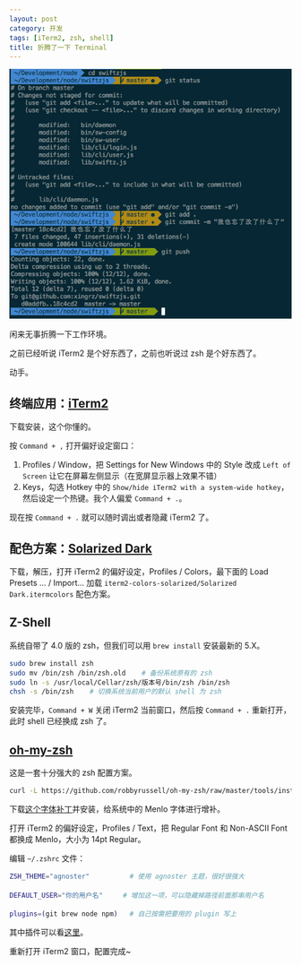 ```yaml
---
layout: post
category: 开发
tags: [iTerm2, zsh, shell]
title: 折腾了一下 Terminal
---
```


![装逼的终端](/attachs/iterm2-zsh-agnoster-git.png)

闲来无事折腾一下工作环境。

之前已经听说 iTerm2 是个好东西了，之前也听说过 zsh 是个好东西了。

动手。


## 终端应用：[iTerm2](http://www.iterm2.com)

下载安装，这个你懂的。

按 `Command + ,` 打开偏好设定窗口：

1. Profiles / Window，把 Settings for New Windows 中的 Style 改成 `Left of Screen` 让它在屏幕左侧显示（在宽屏显示器上效果不错）
2. Keys，勾选 Hotkey 中的 `Show/hide iTerm2 with a system-wide hotkey`，然后设定一个热键。我个人偏爱 `Command + .`。

现在按 `Command + .` 就可以随时调出或者隐藏 iTerm2 了。


## 配色方案：[Solarized Dark](http://ethanschoonover.com/solarized)

下载，解压，打开 iTerm2 的偏好设定，Profiles / Colors，最下面的 Load Presets ... / Import... 加载 `iterm2-colors-solarized/Solarized Dark.itermcolors` 配色方案。


## Z-Shell

系统自带了 4.0 版的 zsh，但我们可以用 `brew install` 安装最新的 5.X。

```sh
sudo brew install zsh
sudo mv /bin/zsh /bin/zsh.old    # 备份系统原有的 zsh
sudo ln -s /usr/local/Cellar/zsh/版本号/bin/zsh /bin/zsh
chsh -s /bin/zsh    # 切换系统当前用户的默认 shell 为 zsh
```

安装完毕，`Command + W` 关闭 iTerm2 当前窗口，然后按 `Command + .` 重新打开，此时 shell 已经换成 zsh 了。

## [oh-my-zsh](https://github.com/robbyrussell/oh-my-zsh)

这是一套十分强大的 zsh 配置方案。

```sh
curl -L https://github.com/robbyrussell/oh-my-zsh/raw/master/tools/install.sh | sh
```

下载[这个字体补丁](https://gist.github.com/qrush/1595572/raw/417a3fa36e35ca91d6d23ac961071094c26e5fad/Menlo-Powerline.otf)并安装，给系统中的 Menlo 字体进行增补。

打开 iTerm2 的偏好设定，Profiles / Text，把 Regular Font 和 Non-ASCII Font 都换成 Menlo，大小为 14pt Regular。

编辑 `~/.zshrc` 文件：

```sh
ZSH_THEME="agnoster"          # 使用 agnoster 主题，很好很强大

DEFAULT_USER="你的用户名"     # 增加这一项，可以隐藏掉路径前面那串用户名

plugins=(git brew node npm)   # 自己按需把要用的 plugin 写上
```

其中插件可以看[这里](https://github.com/robbyrussell/oh-my-zsh/wiki/Plugins)。

重新打开 iTerm2 窗口，配置完成~
